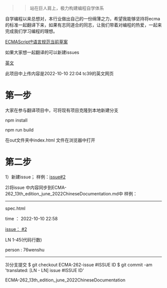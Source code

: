 # 
 >>站在巨人肩上，极力构建编程自学体系


自学编程以来总想对，本行业做出自己的一份绵薄之力，希望我能够坚持将ecma的标准一起翻译下来，如果有志同道合的同志，让我们带着对编程的热爱，一起来完成我们学习编程的理想。

[ECMAScript®语言规范当前草案](https://github.com/tc39/ecma262)

如果大家想一起翻译的可以新建issues

[英文](https://tc39.es/ecma262/)

此项目中上传内容是2022-10-10 22:04 tc39的英文网页

# 第一步

大家在参与翻译项目中，可将现有项目克隆到本地新建分支

npm install 

npm run build 

在out文件夹中index.html 文件在浏览器中打开



# 第二步

1）新建issue；
样例：[issue#2](https://github.com/76wenshu/ECMA-262_13th_edition_june_2022/issues/2)

2)将issue 中内容同步到ECMA-262_13th_edition_june_2022ChineseDocumentation.md中
样例：
_________________________________________

spec.html

time ： 2022-10-10 22:58

[issue： #2](https://github.com/76wenshu/ECMA-262_13th_edition_june_2022/issues/2)

LN 1-45(代码行数)

person : 76wenshu

__________________________________________

3)分支提交
  $ git checkout ECMA-262-issue #ISSUE ID
  $ git commit -am 'translated: [LN - LN] issue #ISSUE ID'




ECMA-262_13th_edition_june_2022ChineseDocumentation
